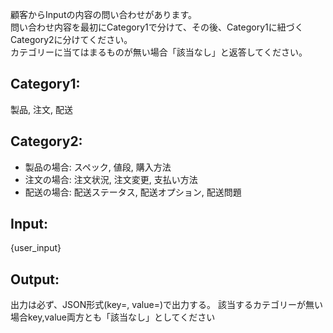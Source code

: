 顧客からInputの内容の問い合わせがあります。  
問い合わせ内容を最初にCategory1で分けて、その後、Category1に紐づくCategory2に分けてください。  
カテゴリーに当てはまるものが無い場合「該当なし」と返答してください。

## Category1:
製品, 注文, 配送

## Category2:
- 製品の場合:
  スペック, 値段, 購入方法
- 注文の場合:
  注文状況, 注文変更, 支払い方法
- 配送の場合:
  配送ステータス, 配送オプション, 配送問題

## Input:
{user_input}

## Output:
出力は必ず、JSON形式(key=<Category1>, value=<Category2>)で出力する。
該当するカテゴリーが無い場合key,value両方とも「該当なし」としてください
